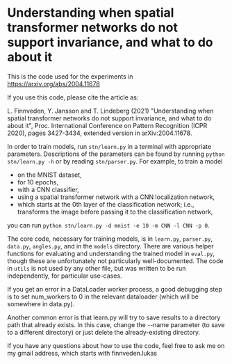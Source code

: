 # Understanding when spatial transformer networks do not support invariance, and what to do about it

This is the code used for the experiments in https://arxiv.org/abs/2004.11678

If you use this code, please cite the article as:

L. Finnveden, Y. Jansson and T. Lindeberg (2021) "Understanding when spatial transformer networks do not support invariance, and what to do about it", Proc. International Conference on Pattern Recognition (ICPR 2020), pages 3427-3434, extended version in arXiv:2004.11678.

In order to train models, run `stn/learn.py` in a terminal with appropriate parameters. Descriptions of the parameters can be found by running `python stn/learn.py -h` or by reading `stn/parser.py`. For example, to train a model
* on the MNIST dataset,
* for 10 epochs,
* with a CNN classifier,
* using a spatial transformer network with a CNN localization network,
* which starts at the 0th layer of the classification network; i.e., transforms the image before passing it to the classification network,

you can run `python stn/learn.py -d mnist -e 10 -m CNN -l CNN -p 0`.

The core code, necessary for training models, is in `learn.py`, `parser.py`, `data.py`, `angles.py`, and in the `models` directory. There are various helper functions for evaluating and understanding the trained model in `eval.py`, though these are unfortunately not particularly well-documented. The code in `utils` is not used by any other file, but was written to be run independently, for particular use-cases.

If you get an error in a DataLoader worker process, a good debugging step is to set num_workers to 0 in the relevant dataloader (which will be somewhere in data.py).

Another common error is that learn.py will try to save results to a directory path that already exists. In this case, change the --name parameter (to save to a different directory) or just delete the already-existing directory.

If you have any questions about how to use the code, feel free to ask me on my gmail address, which starts with finnveden.lukas 
